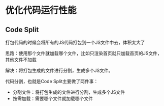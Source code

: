 # 优化代码运行性能

## Code Split

打包代码的时候会将所有的JS代码打包到一个JS文件中去，体积太大了

思路：使用那个文件就加载哪个文件，比如只渲染首页就只加载首页的JS文件，其他文件不加载

解决：将打包生成的文件进行分割，生成多个JS文件。

代码分割，也就是Code Split主要做了两件事：

* 分割文件：将打包生成的文件进行分割，生成多个JS文件
* 按需加载：需要哪个文件就加载哪个文件

